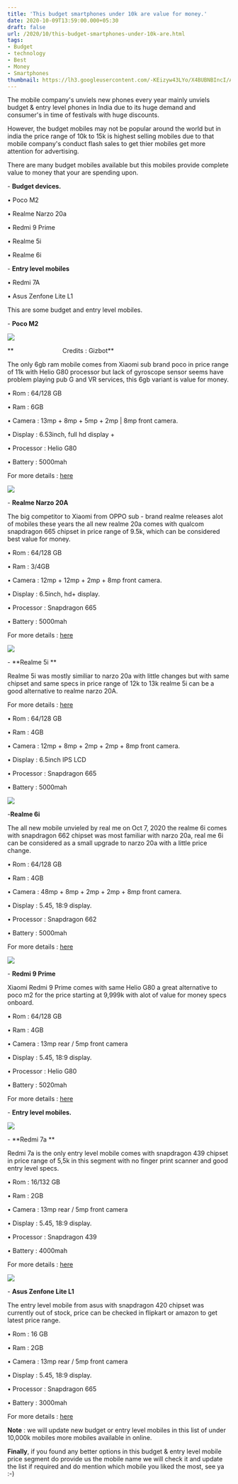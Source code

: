 ```yaml
---
title: 'This budget smartphones under 10k are value for money.'
date: 2020-10-09T13:59:00.000+05:30
draft: false
url: /2020/10/this-budget-smartphones-under-10k-are.html
tags: 
- Budget
- technology
- Best
- Money
- Smartphones
thumbnail: https://lh3.googleusercontent.com/-KEizyw43LYo/X4BUBNBIncI/AAAAAAAABwA/LR3hk15ffCg-wP3Upi7bAxitADUnKxOgQCLcBGAsYHQ/s1600/1602245633031153-0.png
---
```


  

The mobile company's unviels new phones every year mainly unviels budget & entry level phones in India due to its huge demand and consumer's in time of festivals with huge discounts.

  

However, the budget mobiles may not be popular around the world but in india the price range of 10k to 15k is highest selling mobiles due to that mobile company's conduct flash sales to get thier mobiles get more attention for advertising.

  

There are many budget mobiles available but this mobiles provide complete value to money that your are spending upon.

  

\- **Budget devices.**

  

• Poco M2

  

• Realme Narzo 20a

  

• Redmi 9 Prime

  

• Realme 5i

  

• Realme 6i

  

\- **Entry level mobiles**

  

• Redmi 7A

  

• Asus Zenfone Lite L1

  

This are some budget and entry level mobiles.

  

\- **Poco M2**

 **![](https://lh3.googleusercontent.com/-Z7T5FfLOM7c/X3_z-IfNM_I/AAAAAAAABug/8Zr6r--1g8sHz9U0WvPvTqYUplWqALqEACLcBGAsYHQ/s1600/1602221043353585-0.png)** 

**                            Credits : Gizbot**

  

The only 6gb ram mobile comes from Xiaomi sub brand poco in price range of 11k with Helio G80 processor but lack of gyroscope sensor seems have problem playing pub G and VR services, this 6gb variant is value for money.

  

• Rom : 64/128 GB 

  

• Ram : 6GB

  

• Camera : 13mp + 8mp + 5mp + 2mp | 8mp front camera.

  

• Display : 6.53inch, full hd display +

  

• Processor : Helio G80

  

• Battery : 5000mah

  

For more details : [here](https://dl.flipkart.com/dl/poco-m2-pitch-black-64-gb/p/itm83f2e2d3b71ca?pid=MOBFV9V92KHMFCVF&cmpid=product.share.pp) 

  

 ![](https://lh3.googleusercontent.com/-3WqELgPTizk/X3_z86cyTbI/AAAAAAAABuc/uDhUttCjD4g1xx3BykVg0iMqvMiLZj8FgCLcBGAsYHQ/s1600/1602221038067621-1.png) 

  

\- **Realme Narzo 20A**

  

The big competitor to Xiaomi from OPPO sub - brand realme releases alot of mobiles these years the all new realme 20a comes with qualcom snapdragon 665 chipset in price range of 9.5k, which can be considered best value for money.

  

• Rom : 64/128 GB 

  

• Ram : 3/4GB

  

• Camera : 12mp + 12mp + 2mp + 8mp front camera.

  

• Display : 6.5inch, hd+ display.

  

• Processor : Snapdragon 665

  

• Battery : 5000mah

  

For more details : [here](https://www.realme.com/in/realme-narzo-20a)

  

 ![](https://lh3.googleusercontent.com/-4HlMeWCyBY8/X4Ab4a1YtRI/AAAAAAAABvM/93PtfUi7TAgrOeM4NTGmXmQHDEU9Tk6CACLcBGAsYHQ/s1600/1602231261394770-0.png) 

  

\- **Realme 5i **

  

Realme 5i was mostly similiar to narzo 20a with little changes but with same chipset and same specs in price range of 12k to 13k realme 5i can be a good alternative to realme narzo 20A.

  

For more details : [here](https://www.realme.com/in/realme-narzo-20a)

  

• Rom : 64/128 GB 

  

• Ram : 4GB

  

• Camera : 12mp + 8mp + 2mp + 2mp + 8mp front camera.

  

• Display : 6.5inch IPS LCD

  

• Processor : Snapdragon 665

  

• Battery : 5000mah

  

 ![](https://lh3.googleusercontent.com/-jHUCIm0J8VI/X4Ab3efhrtI/AAAAAAAABvI/Vkt6SrXddt4_NnIDIhEryT4rzQ-EbWXgQCLcBGAsYHQ/s1600/1602231256175632-1.png) 

  

\-**Realme 6i**

  

The all new mobile unvieled by real me on Oct 7, 2020 the realme 6i comes with snapdragon 662 chipset was most familiar with narzo 20a, real me 6i can be considered as a small upgrade to narzo 20a with a little price change.

  

• Rom : 64/128 GB 

  

• Ram : 4GB

  

• Camera : 48mp + 8mp + 2mp + 2mp + 8mp front camera.

  

• Display : 5.45, 18:9 display.

  

• Processor : Snapdragon 662

  

• Battery : 5000mah

  

For more details : [here](https://buy.realme.com/in/goods/214)

  

 ![](https://lh3.googleusercontent.com/-cckPaLwCyBg/X4AejYUVx4I/AAAAAAAABvw/HnAyytCBiFM2UEmhFx2YkFxQJl8tLJMWgCLcBGAsYHQ/s1600/1602231945894484-0.png) 

  

\- **Redmi 9 Prime**

  

Xiaomi Redmi 9 Prime comes with same Helio G80 a great alternative to poco m2 for the price starting at 9,999k with alot of value for money specs onboard.

  

• Rom : 64/128 GB 

  

• Ram : 4GB

  

• Camera : 13mp rear / 5mp front camera

  

• Display : 5.45, 18:9 display.

  

• Processor : Helio G80

  

• Battery : 5020mah

  

For more details : [here](https://mobile.mi.com/in/redmi-9-prime/)

  

\- **Entry level mobiles.**

 **![](https://lh3.googleusercontent.com/-PDWrO1iqmlo/X4AeiZ8sNrI/AAAAAAAABvs/VduBTKvvXb8uYrBMY3XBv_V2YvOf2mDCgCLcBGAsYHQ/s1600/1602231941959773-1.png)** 

  

\- **Redmi 7a **

  

Redmi 7a is the only entry level mobile comes with snapdragon 439 chipset in price range of 5,5k in this segment with no finger print scanner and good entry level specs.

  

• Rom : 16/132 GB 

  

• Ram : 2GB

  

• Camera : 13mp rear / 5mp front camera

  

• Display : 5.45, 18:9 display.

  

• Processor : Snapdragon 439

  

• Battery : 4000mah

  

For more details : [here](https://mobile.mi.com/in/redmi-7a/)

  

 ![](https://lh3.googleusercontent.com/-VdKdDp0OOB4/X4AehWi0w1I/AAAAAAAABvo/Zw3Uq6_M0EoRLuD5v0Ho9CFqRDOBADItwCLcBGAsYHQ/s1600/1602231938221057-2.png) 

  

\- **Asus Zenfone Lite L1**

  

The entry level mobile from asus with snapdragon 420 chipset was currently out of stock, price can be checked in flipkart or amazon to get latest price range.

  

• Rom : 16 GB 

  

• Ram : 2GB

  

• Camera : 13mp rear / 5mp front camera

  

• Display : 5.45, 18:9 display.

  

• Processor : Snapdragon 665

  

• Battery : 3000mah

  

For more details : [here](https://dl.flipkart.com/dl/asus-zenfone-lite-l1-black-16-gb/p/itmf9fgsmsht5qhs?pid=MOBF9FGSVUKTU8GH&cmpid=product.share.pp)

  

**Note** : we will update new budget or entry level mobiles in this list of under 10,000k mobiles more mobiles available in online.

  

**Finally**, if you found any better options in this budget & entry level mobile price segment do provide us the mobile name we will check it and update the list if required and do mention which mobile you liked the most, see ya :-)